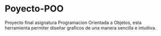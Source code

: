 # Poyecto-POO
Proyecto final asignatura Programacion Orientada a Objetos, esta herramienta permiter diseñar graficos de una manera sencilla e intuitiva.
